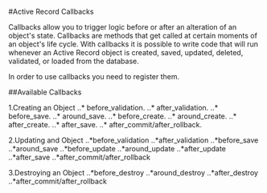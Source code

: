 #Active Record Callbacks

Callbacks allow you to trigger logic before or after an alteration of an object's state.
Callbacks are methods that get called at certain moments of an object's life cycle. With callbacks it is possible to write code that will run whenever an Active Record object is created, saved, updated, deleted, validated, or loaded from the database.

In order to use callbacks you need to register them.





##Available Callbacks


1.Creating an Object
	..* before_validation.
	..* after_validation.
	..* before_save.
	..* around_save.
	..* before_create.
	..* around_create.
	..* after_create.
	..* after_save.
	..* after_commit/after_rollback.

2.Updating and Object
	..*before_validation
	..*after_validation
	..*before_save
	..*around_save
	..*before_update
	..*around_update
	..*after_update
	..*after_save
	..*after_commit/after_rollback

3.Destroying an Object
	..*before_destroy
	..*around_destroy
	..*after_destroy
	..*after_commit/after_rollback


